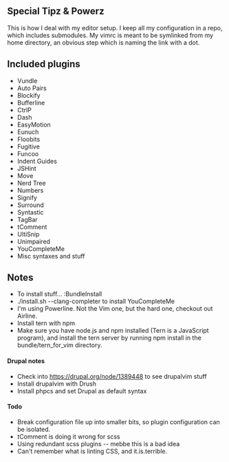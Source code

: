 ## Special Tipz & Powerz
This is how I deal with my editor setup. I keep all my configuration in 
a repo, which includes submodules. My vimrc is meant to be symlinked from my 
home directory, an obvious step which is naming the link with a dot.

## Included plugins
* Vundle
* Auto Pairs
* Blockify
* Bufferline
* CtrlP
* Dash
* EasyMotion
* Eunuch
* Floobits
* Fugitive
* Funcoo
* Indent Guides
* JSHint
* Move
* Nerd Tree
* Numbers
* Signify
* Surround
* Syntastic
* TagBar
* tComment
* UltiSnip
* Unimpaired
* YouCompleteMe
* Misc syntaxes and stuff

## Notes
* To install stuff... :BundleInstall
* ./install.sh --clang-completer to install YouCompleteMe
* I'm using Powerline. Not the Vim one, but the hard one, checkout out 
  Airline.
* Install tern with npm
* Make sure you have node.js and npm installed (Tern is a JavaScript program), 
  and install the tern server by running npm install in the 
  bundle/tern_for_vim directory.

#### Drupal notes
* Check into https://drupal.org/node/1389448 to see drupalvim stuff
* Install drupalvim with Drush
* Install phpcs and set Drupal as default syntax

#### Todo
* Break configuration file up into smaller bits, so plugin configuration can 
  be isolated.
* tComment is doing it wrong for scss
* Using redundant scss plugins -- mebbe this is a bad idea
* Can't remember what is linting CSS, and it.is.terrible.
